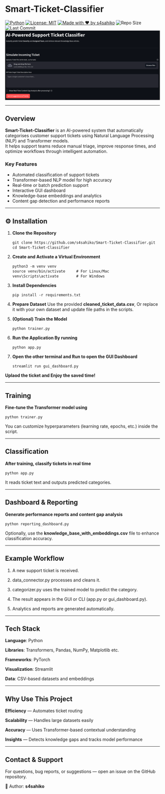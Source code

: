 # Smart-Ticket-Classifier  

[![Python](https://img.shields.io/badge/Python-3.8%2B-blue?logo=python)](https://www.python.org/)
[![License: MIT](https://img.shields.io/badge/License-MIT-green.svg)](LICENSE)
[![Made with ❤️ by s4sahiko](https://img.shields.io/badge/Made%20with-%E2%9D%A4%EF%B8%8F%20by%20s4sahiko-red)](https://github.com/s4sahiko)
![Repo Size](https://img.shields.io/github/repo-size/s4sahiko/Ai-Ticket-Classifier)
![Last Commit](https://img.shields.io/github/last-commit/s4sahiko/Ai-Ticket-Classifier)
![Dashboard Preview](assests/dashboard.png)


---

## Overview  
**Smart-Ticket-Classifier** is an AI-powered system that automatically categorises customer support tickets using Natural Language Processing (NLP) and Transformer models.  
It helps support teams reduce manual triage, improve response times, and optimize workflows through intelligent automation.  

###  Key Features  
- Automated classification of support tickets  
- Transformer-based NLP model for high accuracy  
- Real-time or batch prediction support  
- Interactive GUI dashboard  
- Knowledge-base embeddings and analytics  
- Content gap detection and performance reports  

---

## ⚙️ Installation  

1. **Clone the Repository**

       git clone https://github.com/s4sahiko/Smart-Ticket-Classifier.git
       cd Smart-Ticket-Classifier
   
2. **Create and Activate a Virtual Environment**

       python3 -m venv venv
       source venv/bin/activate     # For Linux/Mac
       venv\Scripts\activate        # For Windows

3. **Install Dependencies**
    
       pip install -r requirements.txt
    
4. **Prepare Dataset**
Use the provided **cleaned_ticket_data.csv**,
Or replace it with your own dataset and update file paths in the scripts.

5. **(Optional) Train the Model**

       python trainer.py

7. **Run the Application By running**

       python app.py

9. **Open the other terminal and Run to open the GUI Dashboard**

       streamlit run gui_dashboard.py

**Uplaod the ticket and Enjoy the saved time!**

---
Training
---

**Fine-tune the Transformer model using**
    
    python trainer.py

You can customize hyperparameters (learning rate, epochs, etc.) inside the script.

---
Classification
---

**After training, classify tickets in real time**
    
    python app.py

It reads ticket text and outputs predicted categories.

---
Dashboard & Reporting
---

**Generate performance reports and content gap analysis**
    
    python reporting_dashboard.py
    
Optionally, use the **knowledge_base_with_embeddings.csv** file to enhance classification accuracy.

---
Example Workflow
---

1. A new support ticket is received.

2. data_connector.py processes and cleans it.

3. categorizer.py uses the trained model to predict the category.

4. The result appears in the GUI or CLI (app.py or gui_dashboard.py).

5. Analytics and reports are generated automatically.

---
Tech Stack
---

**Language**: Python

**Libraries**: Transformers, Pandas, NumPy, Matplotlib etc.

**Frameworks**: PyTorch

**Visualization**: Streamlit

**Data**: CSV-based datasets and embeddings

---
Why Use This Project
---

**Efficiency** — Automates ticket routing

**Scalability** — Handles large datasets easily

**Accuracy** — Uses Transformer-based contextual understanding

**Insights** — Detects knowledge gaps and tracks model performance

---
Contact & Support
---

For questions, bug reports, or suggestions — open an issue on the GitHub repository.

👤 Author: **s4sahiko**

    
